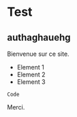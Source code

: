 # Test
## authaghauehg

Bienvenue sur ce site.

- Element 1
- Element 2
- Element 3



```
Code
```


Merci.